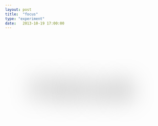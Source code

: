 ```yaml
---
layout: post
title:  "focus"
type: "experiment"
date:   2013-10-19 17:00:00
---
```


<style>
	.focus {
		padding:2em 0em;
		text-align: center;
		font-size: 5em;
	}

	.focus span {
		color: transparent;
		text-shadow: 0 0 75px rgb(0,0,0);
	}

</style>

<div class="focus">
<span>F</span>
<span>O</span>
<span>C</span>
<span>U</span>
<span>S</span>
</div>

<script type="text/javascript">
$(function() {

	// get mouse position
	//http://snipplr.com/view/7406/jquery--get-mouse-position/
    var mouseX = 0;
    var mouseY = 0;
    $(window).mousemove( function(e) {
	    mouseX = e.pageX;
	    mouseY = e.pageY;
    });
    
	
	var $s = $('.focus span');
	
	var spanX = new Array( $s.length );
	var spanY = new Array( $s.length );

	$s.each(function(i) {
		var offset = $(this).offset();
		spanX[i] = offset.left + $(this).width()/2;
		spanY[i] = offset.top + $(this).height()/2;
	}); 	
	
	$('body').mousemove(function() {
		console.log('=============  new move  =============');
		$s.each(function(i) {
			var x = spanX[i] - mouseX;
			var y = spanY[i] - mouseY;
			var d = Math.round(Math.sqrt( x*x + y*y )) * .25;
			console.log(d);
			console.log($(this));
			$(this).css('textShadow', '0 0 '+d+'px rgb(0,0,0)');
		}); 
	});
	
});

	
</script>




